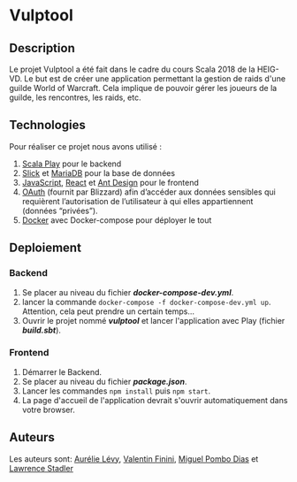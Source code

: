 # Vulptool
## Description
Le projet Vulptool a été fait dans le cadre du cours Scala 2018 de la HEIG-VD. Le but est de créer une application permettant la gestion de raids d'une guilde World of Warcraft. Cela implique de pouvoir gérer les joueurs de la guilde, les rencontres, les raids, etc.
## Technologies
Pour réaliser ce projet nous avons utilisé :

1. [Scala Play](https://www.playframework.com/) pour le backend 
2. [Slick](http://slick.lightbend.com/) et [MariaDB](https://mariadb.org/) pour la base de données
3. [JavaScript](https://www.javascript.com/), [React](https://reactjs.org/) et [Ant Design](https://ant.design/) pour le frontend
4. [OAuth](https://dev.battle.net/docs/read/oauth) (fournit par Blizzard) afin d’accéder aux données sensibles qui requièrent l’autorisation de l’utilisateur à qui elles appartiennent (données “privées”).
5. [Docker](https://www.docker.com/) avec Docker-compose pour déployer le tout

## Deploiement
### Backend
1. Se placer au niveau du fichier ***docker-compose-dev.yml***.
2. lancer la commande `docker-compose -f docker-compose-dev.yml up`. Attention, cela peut prendre un certain temps...
3. Ouvrir le projet nommé ***vulptool*** et lancer l'application avec Play (fichier ***build.sbt***).
### Frontend
1. Démarrer le Backend.
2. Se placer au niveau du fichier ***package.json***.
3. Lancer les commandes `npm install` puis `npm start`.
4. La page d'accueil de l'application devrait s'ouvrir automatiquement dans votre browser.

## Auteurs
Les auteurs sont: [Aurélie Lévy](https://github.com/AurelieLevy), [Valentin Finini](https://github.com/Farenjihn), [Miguel Pombo Dias](https://github.com/Ardgevald) et [Lawrence Stadler](https://github.com/Bykow)
